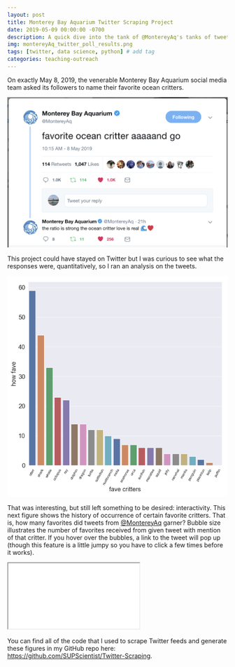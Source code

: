 ```yaml
---
layout: post
title: Monterey Bay Aquarium Twitter Scraping Project
date: 2019-05-09 00:00:00 -0700
description: A quick dive into the tank of @MontereyAq's tanks of tweets.
img: montereyAq_twitter_poll_results.png
tags: [twitter, data science, python] # add tag
categories: teaching-outreach
---
```


On exactly May 8, 2019, the venerable Monterey Bay Aquarium social media team asked its followers to name their favorite ocean critters.

![](../assets/img/for_posts/MontereyAqTwitter.png)

This project could have stayed on Twitter but I was curious to see what the responses were, quantitatively, so I ran an analysis on the tweets.

![](../assets/img/montereyAq_twitter_poll_results.png)

That was interesting, but still left something to be desired: interactivity. This next figure shows the history of occurrence of certain favorite critters. That is, how many favorites did tweets from [@MontereyAq](https://twitter.com/MontereyAq) garner? Bubble size illustrates the number of favorites received from given tweet with mention of that critter. If you hover over the bubbles, a link to the tweet will pop up (though this feature is a little jumpy so you have to click a few times before it works).

<div class="resp-container">
    <iframe class="resp-iframe" src="../interactive-pages/montereyAq_twitter_critters.html"></iframe>
</div>

You can find all of the code that I used to scrape Twitter feeds and generate these figures in my GitHub repo here: https://github.com/SUPScientist/Twitter-Scraping.
